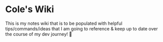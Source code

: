 # Cole's Wiki

This is my notes wiki that is to be populated with helpful tips/commands/ideas that I am going to reference & keep up to date over the course of my dev journey! 💙